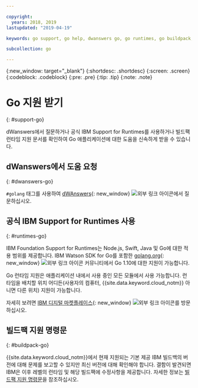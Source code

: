```yaml
---

copyright:
  years: 2018, 2019
lastupdated: "2019-04-19"

keywords: go support, go help, dwanswers go, go runtimes, go buildpack, ibm support go, foundation support go, runtime support

subcollection: go

---
```


{:new_window: target="_blank"}
{:shortdesc: .shortdesc}
{:screen: .screen}
{:codeblock: .codeblock}
{:pre: .pre}
{:tip: .tip}
{:note: .note}

# Go 지원 받기
{: #support-go}

dWanswers에서 질문하거나 공식 IBM Support for Runtimes를 사용하거나 빌드팩 런타임 지원 문서를 확인하여 Go 애플리케이션에 대한 도움을 신속하게 받을 수 있습니다.

## dWanswers에서 도움 요청
{: #dwanswers-go}

`#golang` 태그를 사용하여 [dWAnswers](https://developer.ibm.com/answers/topics/golang.html){: new_window} ![외부 링크 아이콘](../icons/launch-glyph.svg "외부 링크 아이콘")에서 질문하십시오.

## 공식 IBM Support for Runtimes 사용
{: #runtimes-go}

IBM Foundation Support for Runtimes는 Node.js, Swift, Java 및 Go에 대한 적용 범위를 제공합니다. IBM Watson SDK for Go를 포함한 [golang.org](https://golang.org/){: new_window} ![외부 링크 아이콘](../icons/launch-glyph.svg "외부 링크 아이콘") 커뮤니티에서 Go 1.10에 대한 지원이 가능합니다. 

Go 런타임 지원은 애플리케이션 내에서 사용 중인 모든 모듈에서 사용 가능합니다. 런타임을 배치할 위치 어디든(사용자의 컴퓨터, {{site.data.keyword.cloud_notm}} 아니면 다른 위치) 지원이 가능합니다.

자세히 보려면 [IBM 디지털 마켓플레이스](https://www.ibm.com/cloud/support-for-runtimes){: new_window} ![외부 링크 아이콘](../icons/launch-glyph.svg "외부 링크 아이콘")를 방문하십시오.

## 빌드팩 지원 명령문
{: #buildpack-go}

{{site.data.keyword.cloud_notm}}에서 현재 지원되는 기본 제공 IBM 빌드백의 버전에 대해 문제를 보고할 수 있지만 최신 버전에 대해 확인해야 합니다. 결함이 발견되면 IBM은 이후 레벨의 런타임 및 해당 빌드팩에 수정사항을 제공합니다. 자세한 정보는 [빌드팩 지원 명령문](/docs/runtimes-common?topic=runtimes-common-buildpack_support_statement)을 참조하십시오.
